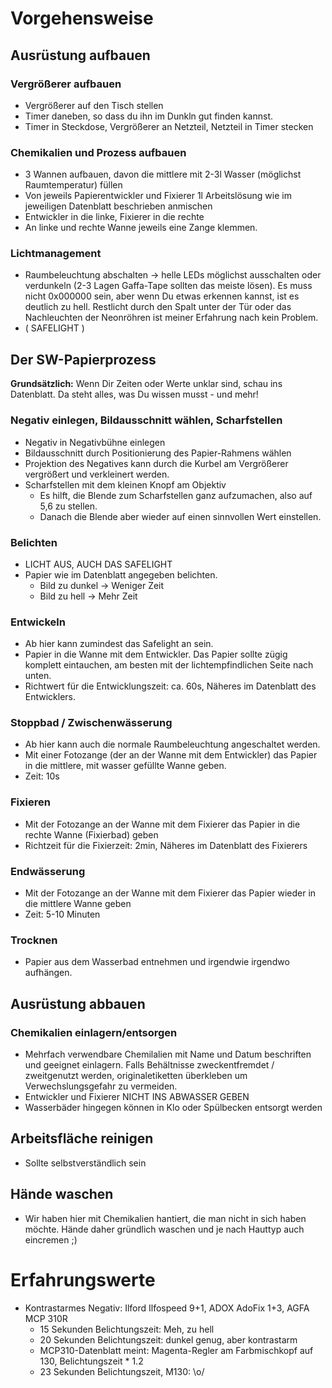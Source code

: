 # Vorgehensweise
## Ausrüstung aufbauen
### Vergrößerer aufbauen
* Vergrößerer auf den Tisch stellen
* Timer daneben, so dass du ihn im Dunkln gut finden kannst.
* Timer in Steckdose, Vergrößerer an Netzteil, Netzteil in Timer stecken

### Chemikalien und Prozess aufbauen
* 3 Wannen aufbauen, davon die mittlere mit 2-3l Wasser (möglichst Raumtemperatur) füllen
* Von jeweils Papierentwickler und Fixierer 1l Arbeitslösung wie im jeweiligen Datenblatt beschrieben anmischen
* Entwickler in die linke, Fixierer in die rechte
* An linke und rechte Wanne jeweils eine Zange klemmen.

### Lichtmanagement
* Raumbeleuchtung abschalten -> helle LEDs möglichst ausschalten oder verdunkeln (2-3 Lagen Gaffa-Tape sollten das meiste lösen). Es muss nicht 0x000000 sein, aber wenn Du etwas erkennen kannst, ist es deutlich zu hell. Restlicht durch den Spalt unter der Tür oder das Nachleuchten der Neonröhren ist meiner Erfahrung nach kein Problem.
* ( SAFELIGHT )

## Der SW-Papierprozess

**Grundsätzlich:** Wenn Dir Zeiten oder Werte unklar sind, schau ins Datenblatt. Da steht alles, was Du wissen musst - und mehr!

### Negativ einlegen, Bildausschnitt wählen, Scharfstellen

* Negativ in Negativbühne einlegen
* Bildausschnitt durch Positionierung des Papier-Rahmens wählen
* Projektion des Negatives kann durch die Kurbel am Vergrößerer vergrößert und verkleinert werden.
* Scharfstellen mit dem kleinen Knopf am Objektiv 
	* Es hilft, die Blende zum Scharfstellen ganz aufzumachen, also auf 5,6 zu stellen.
	* Danach die Blende aber wieder auf einen sinnvollen Wert einstellen.

### Belichten
* LICHT AUS, AUCH DAS SAFELIGHT
* Papier wie im Datenblatt angegeben belichten.
	* Bild zu dunkel -> Weniger Zeit
	* Bild zu hell -> Mehr Zeit

### Entwickeln
* Ab hier kann zumindest das Safelight an sein.
* Papier in die Wanne mit dem Entwickler. Das Papier sollte zügig komplett eintauchen, am besten mit der lichtempfindlichen Seite nach unten.
* Richtwert für die Entwicklungszeit: ca. 60s, Näheres im Datenblatt des Entwicklers.

### Stoppbad / Zwischenwässerung
* Ab hier kann auch die normale Raumbeleuchtung angeschaltet werden.
* Mit einer Fotozange (der an der Wanne mit dem Entwickler) das Papier in die mittlere, mit wasser gefüllte Wanne geben.
* Zeit: 10s

### Fixieren
* Mit der Fotozange an der Wanne mit dem Fixierer das Papier in die rechte Wanne (Fixierbad) geben
* Richtzeit für die Fixierzeit: 2min, Näheres im Datenblatt des Fixierers

### Endwässerung
* Mit der Fotozange an der Wanne mit dem Fixierer das Papier wieder in die mittlere Wanne geben
* Zeit: 5-10 Minuten

### Trocknen
* Papier aus dem Wasserbad entnehmen und irgendwie irgendwo aufhängen.

## Ausrüstung abbauen

### Chemikalien einlagern/entsorgen

* Mehrfach verwendbare Chemilalien mit Name und Datum beschriften und geeignet einlagern. Falls Behältnisse zweckentfremdet / zweitgenutzt werden, originaletiketten überkleben um Verwechslungsgefahr zu vermeiden.
* Entwickler und Fixierer NICHT INS ABWASSER GEBEN
* Wasserbäder hingegen können in Klo oder Spülbecken entsorgt werden

## Arbeitsfläche reinigen

* Sollte selbstverständlich sein

## Hände waschen

* Wir haben hier mit Chemikalien hantiert, die man nicht in sich haben möchte. Hände daher gründlich waschen und je nach Hauttyp auch eincremen ;)

# Erfahrungswerte
* Kontrastarmes Negativ: Ilford Ilfospeed 9+1, ADOX AdoFix 1+3, AGFA MCP 310R
	* 15 Sekunden Belichtungszeit: Meh, zu hell
	* 20 Sekunden Belichtungszeit: dunkel genug, aber kontrastarm
	* MCP310-Datenblatt meint: Magenta-Regler am Farbmischkopf auf 130, Belichtungszeit * 1.2
	* 23 Sekunden Belichtungszeit, M130: \\o/